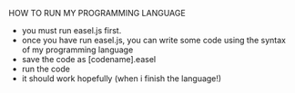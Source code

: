 HOW TO RUN MY PROGRAMMING LANGUAGE
- you must run easel.js first.
- once you have run easel.js, you can write some code using the syntax of my programming language
- save the code as [codename].easel
- run the code
- it should work hopefully (when i finish the language!)
